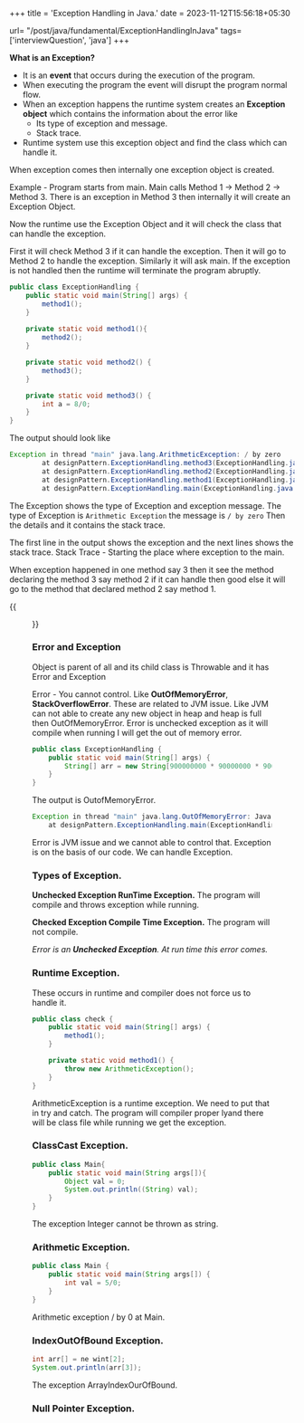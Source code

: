 +++
title = 'Exception Handling in Java.'
date = 2023-11-12T15:56:18+05:30

url= "/post/java/fundamental/ExceptionHandlingInJava"
tags=['interviewQuestion', 'java']
+++



**What is an Exception?**

- It is an **event** that occurs during the execution of the program.
- When executing the program the event will disrupt the program normal flow.
- When an exception happens the runtime system creates an **Exception object** which contains the information about the error like 
    - Its type of exception and message.
    - Stack trace.
- Runtime system use this exception object and find the class which can handle it. 

When exception comes then internally one exception object is created.

Example - Program starts from main. Main calls Method 1 -> Method 2 -> Method 3.
There is an exception in Method 3 then internally it will create an Exception Object.

Now the runtime use the Exception Object and it will check the class that can handle the exception.

First it will check Method 3 if it can handle the exception. Then it will go to Method 2 to handle the exception. Similarly it will ask main. If the exception is not handled then the runtime will terminate the program abruptly.
<br>
```java
public class ExceptionHandling {
    public static void main(String[] args) {
        method1();
    }
    
    private static void method1(){
        method2();
    }

    private static void method2() {
        method3();
    }

    private static void method3() {
        int a = 8/0;
    }
}
```

The output should look like
```java
Exception in thread "main" java.lang.ArithmeticException: / by zero
        at designPattern.ExceptionHandling.method3(ExceptionHandling.java:20)
        at designPattern.ExceptionHandling.method2(ExceptionHandling.java:16)
        at designPattern.ExceptionHandling.method1(ExceptionHandling.java:12)
        at designPattern.ExceptionHandling.main(ExceptionHandling.java:8)
```

The Exception shows the type of Exception and exception message.
The type of Exception is `Arithmetic Exception` the message is `/ by zero` Then the details and it contains the stack trace.

The first line in the output shows the exception and the next lines shows the stack trace. Stack Trace - Starting the place where exception to the main.

When exception happened in one method say 3 then it see the method declaring the method 3 say method 2 if it can handle then good else it will go to the method that declared method 2 say method 1.

{{<figure src="/images/SystemDesign/ExceptionHierarchy.png" alt=" Exception Hierarchy." caption="Exception Hierarchy">}}

### Error and Exception
Object is parent of all and its child class is Throwable and it has Error and Exception

Error - You cannot control. Like **OutOfMemoryError**, **StackOverflowError**.
These are related to JVM issue. Like JVM can not able to create any new object in heap and heap is full then OutOfMemoryError. Error is unchecked exception as it will compile when running I will get the out of memory error.


```java
public class ExceptionHandling {
    public static void main(String[] args) {
        String[] arr = new String[900000000 * 90000000 * 900000000 * 90000000];
    }
}
```
The output is OutofMemoryError.
```java
Exception in thread "main" java.lang.OutOfMemoryError: Java heap space
	at designPattern.ExceptionHandling.main(ExceptionHandling.java:9)
```

Error is JVM issue and we cannot able to control that. Exception is on the basis of our code. We can handle Exception.

### Types of Exception.
**Unchecked Exception RunTime Exception.** The program will compile and throws exception while running.

**Checked Exception Compile Time Exception.** The program will not compile.

*Error is an **Unchecked Exception**. At run time this error comes.*
### Runtime Exception.
These occurs in runtime and compiler does not force us to handle it.
```java
public class check {
    public static void main(String[] args) {
        method1();
    }

    private static void method1() {
        throw new ArithmeticException();
    }
}
```
ArithmeticException is a runtime exception. We need to put that in try and catch. The program will compiler proper lyand there will be class file while running we get the exception.

### ClassCast Exception.
```java
public class Main{
    public static void main(String args[]){
        Object val = 0;
        System.out.println((String) val);
    }
}
```
The exception Integer cannot be thrown as string.
### Arithmetic Exception.
```java
public class Main {
    public static void main(String args[]) {
        int val = 5/0;
    }
}
```
Arithmetic exception / by 0 at Main.
### IndexOutOfBound Exception.
```java
int arr[] = ne wint[2];
System.out.println(arr[3]);
```
The exception ArrayIndexOurOfBound.

### Null Pointer Exception.
